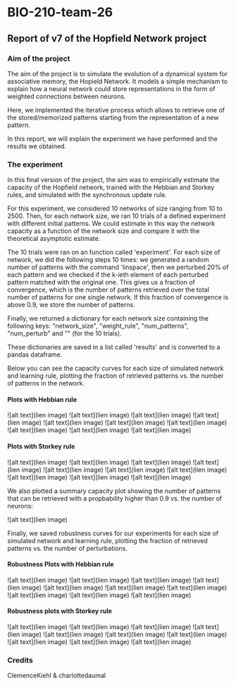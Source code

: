 
# BIO-210-team-26

## Report of v7 of the Hopfield Network project

### Aim of the project
The aim of the project is to simulate the evolution of a dynamical system for associative memory, the Hopield Network. It models a simple mechanism to explain how a neural network could store representations in the form of weighted connections between neurons.

Here, we implemented the iterative process which allows to retrieve one of the stored/memorized patterns starting from the representation of a new pattern.

In this report, we will explain the experiment we have performed and the results we obtained.

### The experiment
In this final version of the project, the aim was to empirically estimate the capacity of the Hopfield network, trained with the Hebbian and Storkey rules, and simulated with the synchronous update rule.

For this experiment, we considered 10 networks of size ranging from 10 to 2500. Then, for each network size, we ran 10 trials of a defined experiment with different initial patterns. We could estimate in this way the network capacity as a function of the network size and compare it with the theoretical asymptotic estimate.

The 10 trials were ran on an function called 'experiment'. For each size of network, we did the following steps 10 times: we generated a random number of patterns with the command 'linspace', then we perturbed 20% of each pattern and we checked if the k-ieth element of each perturbed pattern matched with the original one.
This gives us a fraction of convergence, which is the number of patterns retrieved over the total number of patterns for one single network. If this fraction of convergence is above 0.9, we store the number of patterns.

Finally, we returned a dictionary for each network size containing the following keys: "network_size", "weight_rule", "num_patterns", "num_perturb" and "" (for the 10 trials). 

These dictionaries are saved in a list called 'results' and is converted to a pandas dataframe.

Below you can see the capacity curves for each size of simulated network and learning rule, plotting the fraction of retrieved patterns vs. the number of patterns in the network.


#### Plots with Hebbian rule

![alt text](lien image)
![alt text](lien image)
![alt text](lien image)
![alt text](lien image)
![alt text](lien image)
![alt text](lien image)
![alt text](lien image)
![alt text](lien image)
![alt text](lien image)
![alt text](lien image)


#### Plots with Storkey rule

![alt text](lien image)
![alt text](lien image)
![alt text](lien image)
![alt text](lien image)
![alt text](lien image)
![alt text](lien image)
![alt text](lien image)
![alt text](lien image)
![alt text](lien image)
![alt text](lien image)


We also plotted a summary capacity plot showing the number of patterns that can be retrieved with a propbability higher than 0.9 vs. the number of neurons:

![alt text](lien image)


Finally, we saved robustness curves for our experiments for each size of simulated network and learning rule, plotting the fraction of retrieved patterns vs. the number of perturbations.

#### Robustness Plots with Hebbian rule

![alt text](lien image)
![alt text](lien image)
![alt text](lien image)
![alt text](lien image)
![alt text](lien image)
![alt text](lien image)
![alt text](lien image)
![alt text](lien image)
![alt text](lien image)
![alt text](lien image)


#### Robustness plots with Storkey rule

![alt text](lien image)
![alt text](lien image)
![alt text](lien image)
![alt text](lien image)
![alt text](lien image)
![alt text](lien image)
![alt text](lien image)
![alt text](lien image)
![alt text](lien image)
![alt text](lien image)








### Credits

ClemenceKiehl & charlottedaumal


